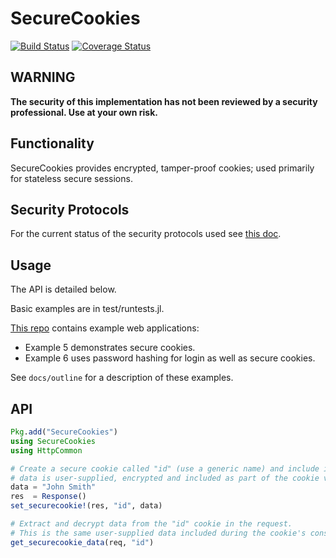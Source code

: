 # SecureCookies

[![Build Status](https://travis-ci.org/JockLawrie/SecureCookies.jl.svg?branch=master)](https://travis-ci.org/JockLawrie/SecureCookies.jl)
[![Coverage Status](http://codecov.io/github/JockLawrie/SecureCookies.jl/coverage.svg?branch=master)](http://codecov.io/github/JockLawrie/SecureCookies.jl?branch=master)


## WARNING
**The security of this implementation has not been reviewed by a security professional. Use at your own risk.**


## Functionality
SecureCookies provides encrypted, tamper-proof cookies; used primarily for stateless secure sessions.


## Security Protocols
For the current status of the security protocols used see [this doc](https://github.com/JockLawrie/SecureCookies.jl/blob/master/docs/security_protocols.md).


## Usage
The API is detailed below.

Basic examples are in test/runtests.jl.

[This repo](https://bitbucket.org/jocklawrie/skeleton-webapp.jl) contains example web applications:
- Example 5 demonstrates secure cookies.
- Example 6 uses password hashing for login as well as secure cookies.

See ``docs/outline`` for a description of these examples.

## API
```julia
Pkg.add("SecureCookies")
using SecureCookies
using HttpCommon

# Create a secure cookie called "id" (use a generic name) and include it in the response.
# data is user-supplied, encrypted and included as part of the cookie value.
data = "John Smith"
res  = Response()
set_securecookie!(res, "id", data)

# Extract and decrypt data from the "id" cookie in the request.
# This is the same user-supplied data included during the cookie's construction.
get_securecookie_data(req, "id")
```
